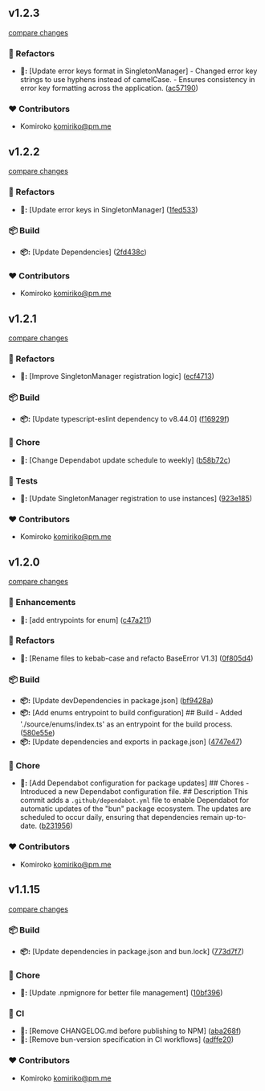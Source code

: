 
## v1.2.3

[compare changes](https://github.com/NowaraJS/singleton-manager/compare/v1.2.2...v1.2.3)

### 🧹 Refactors

- **🧹:** [Update error keys format in SingletonManager] - Changed error key strings to use hyphens instead of camelCase. - Ensures consistency in error key formatting across the application. ([ac57190](https://github.com/NowaraJS/singleton-manager/commit/ac57190))

### ❤️ Contributors

- Komiroko <komiriko@pm.me>

## v1.2.2

[compare changes](https://github.com/NowaraJS/singleton-manager/compare/v1.2.1...v1.2.2)

### 🧹 Refactors

- **🧹:** [Update error keys in SingletonManager] ([1fed533](https://github.com/NowaraJS/singleton-manager/commit/1fed533))

### 📦 Build

- **📦:** [Update Dependencies] ([2fd438c](https://github.com/NowaraJS/singleton-manager/commit/2fd438c))

### ❤️ Contributors

- Komiroko <komiriko@pm.me>

## v1.2.1

[compare changes](https://github.com/NowaraJS/singleton-manager/compare/v1.2.0...v1.2.1)

### 🧹 Refactors

- **🧹:** [Improve SingletonManager registration logic] ([ecf4713](https://github.com/NowaraJS/singleton-manager/commit/ecf4713))

### 📦 Build

- **📦:** [Update typescript-eslint dependency to v8.44.0] ([f16929f](https://github.com/NowaraJS/singleton-manager/commit/f16929f))

### 🦉 Chore

- **🦉:** [Change Dependabot update schedule to weekly] ([b58b72c](https://github.com/NowaraJS/singleton-manager/commit/b58b72c))

### 🧪 Tests

- **🧪:** [Update SingletonManager registration to use instances] ([923e185](https://github.com/NowaraJS/singleton-manager/commit/923e185))

### ❤️ Contributors

- Komiroko <komiriko@pm.me>

## v1.2.0

[compare changes](https://github.com/NowaraJS/singleton-manager/compare/v1.1.15...v1.2.0)

### 🚀 Enhancements

- **🚀:** [add entrypoints for enum] ([c47a211](https://github.com/NowaraJS/singleton-manager/commit/c47a211))

### 🧹 Refactors

- **🧹:** [Rename files to kebab-case and refacto BaseError V1.3] ([0f805d4](https://github.com/NowaraJS/singleton-manager/commit/0f805d4))

### 📦 Build

- **📦:** [Update devDependencies in package.json] ([bf9428a](https://github.com/NowaraJS/singleton-manager/commit/bf9428a))
- **📦:** [Add enums entrypoint to build configuration] ## Build - Added './source/enums/index.ts' as an entrypoint for the build process. ([580e55e](https://github.com/NowaraJS/singleton-manager/commit/580e55e))
- **📦:** [Update dependencies and exports in package.json] ([4747e47](https://github.com/NowaraJS/singleton-manager/commit/4747e47))

### 🦉 Chore

- **🦉:** [Add Dependabot configuration for package updates] ## Chores - Introduced a new Dependabot configuration file. ## Description This commit adds a `.github/dependabot.yml` file to enable Dependabot for automatic updates of the "bun" package ecosystem. The updates are scheduled to occur daily, ensuring that dependencies remain up-to-date. ([b231956](https://github.com/NowaraJS/singleton-manager/commit/b231956))

### ❤️ Contributors

- Komiroko <komiriko@pm.me>

## v1.1.15

[compare changes](https://github.com/NowaraJS/singleton-manager/compare/v1.1.14...v1.1.15)

### 📦 Build

- **📦:** [Update dependencies in package.json and bun.lock] ([773d7f7](https://github.com/NowaraJS/singleton-manager/commit/773d7f7))

### 🦉 Chore

- **🦉:** [Update .npmignore for better file management] ([10bf396](https://github.com/NowaraJS/singleton-manager/commit/10bf396))

### 🤖 CI

- **🤖:** [Remove CHANGELOG.md before publishing to NPM] ([aba268f](https://github.com/NowaraJS/singleton-manager/commit/aba268f))
- **🤖:** [Remove bun-version specification in CI workflows] ([adffe20](https://github.com/NowaraJS/singleton-manager/commit/adffe20))

### ❤️ Contributors

- Komiroko <komiriko@pm.me>

